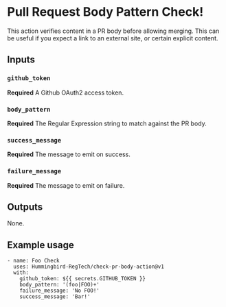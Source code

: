 # Pull Request Body Pattern Check!

This action verifies content in a PR body before allowing merging. This can be useful if you
expect a link to an external site, or certain explicit content.

## Inputs

### `github_token`

**Required** A Github OAuth2 access token.

### `body_pattern`

**Required** The Regular Expression string to match against the PR body.

### `success_message`

**Required** The message to emit on success.

### `failure_message`

**Required** The message to emit on failure.

## Outputs

None.

## Example usage

```
- name: Foo Check
  uses: Hummingbird-RegTech/check-pr-body-action@v1
  with:
    github_token: ${{ secrets.GITHUB_TOKEN }}
    body_pattern: '(foo|FOO)+'
    failure_message: 'No FOO!'
    success_message: 'Bar!'
```
